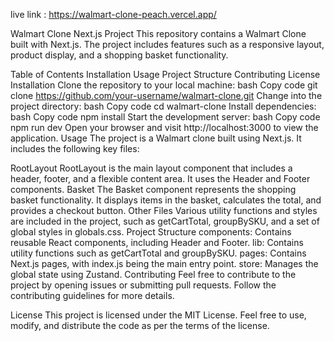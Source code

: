 live link : https://walmart-clone-peach.vercel.app/


Walmart Clone Next.js Project
This repository contains a Walmart Clone built with Next.js. The project includes features such as a responsive layout, product display, and a shopping basket functionality.

Table of Contents
Installation
Usage
Project Structure
Contributing
License
Installation
Clone the repository to your local machine:
bash
Copy code
git clone https://github.com/your-username/walmart-clone.git
Change into the project directory:
bash
Copy code
cd walmart-clone
Install dependencies:
bash
Copy code
npm install
Start the development server:
bash
Copy code
npm run dev
Open your browser and visit http://localhost:3000 to view the application.
Usage
The project is a Walmart clone built using Next.js. It includes the following key files:

RootLayout
RootLayout is the main layout component that includes a header, footer, and a flexible content area. It uses the Header and Footer components.
Basket
The Basket component represents the shopping basket functionality. It displays items in the basket, calculates the total, and provides a checkout button.
Other Files
Various utility functions and styles are included in the project, such as getCartTotal, groupBySKU, and a set of global styles in globals.css.
Project Structure
components: Contains reusable React components, including Header and Footer.
lib: Contains utility functions such as getCartTotal and groupBySKU.
pages: Contains Next.js pages, with index.js being the main entry point.
store: Manages the global state using Zustand.
Contributing
Feel free to contribute to the project by opening issues or submitting pull requests. Follow the contributing guidelines for more details.

License
This project is licensed under the MIT License. Feel free to use, modify, and distribute the code as per the terms of the license.
